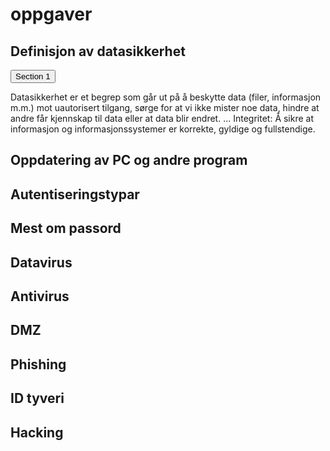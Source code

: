 <html>
<head>
<title>Oppgaver</title>
<meta name="description" content="Nettside">
<meta name="keywords">
</head>
<body>
  <h1>oppgaver</h1>
<h2>Definisjon av datasikkerhet</h2><button class="accordion">Section 1</button>
<div class="panel">
  <p>Datasikkerhet er et begrep som går ut på å beskytte data (filer, informasjon m.m.) mot uautorisert tilgang, sørge for at vi ikke mister noe data, hindre at andre får kjennskap til data eller at data blir endret. ... Integritet: Å sikre at informasjon og informasjonssystemer er korrekte, gyldige og fullstendige.</p>
</div>
  <?php
  .accordion {
  background-color: #eee;
  color: #444;
  cursor: pointer;
  padding: 18px;
  width: 100%;
  text-align: left;
  border: none;
  outline: none;
  transition: 0.4s;
}
  .active, .accordion:hover {
  background-color: #ccc;
  .panel {
  padding: 0 18px;
  background-color: white;
  display: none;
  overflow: hidden;
}
?>
  <h2>Oppdatering av PC og andre program</h2>
  <h2>Autentiseringstypar</h2>
  <h2>Mest om passord</h2>
  <h2>Datavirus</h2>
  <h2>Antivirus</h2>
  <h2>DMZ</h2>
  <h2>Phishing</h2>
  <h2>ID tyveri</h2>
  <h2>Hacking</h2>
</body>
</html>
